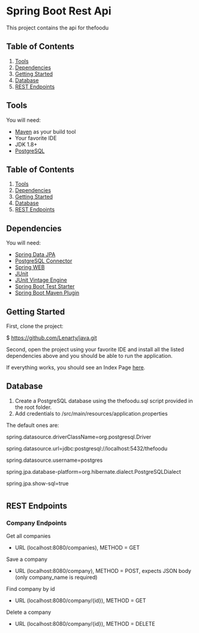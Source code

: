 #
# Spring Boot Rest Api

This project contains the api for thefoodu

## Table of Contents

1. [Tools](https://github.com/ealili/springboot-rest-api/tree/develop#tools)
2. [Dependencies](https://github.com/ealili/springboot-rest-api/tree/develop#dependencies)
3. [Getting Started](https://github.com/ealili/springboot-rest-api/tree/develop#getting-started)
4. [Database](https://github.com/ealili/springboot-rest-api/tree/develop#database)
5. [REST Endpoints](https://github.com/ealili/springboot-rest-api/tree/develop#rest-endpoints)

## Tools
You will need:

* [Maven](https://maven.apache.org/) as your build tool
* Your favorite IDE
* JDK 1.8+
* [PostgreSQL](https://www.postgresql.org/)

## Table of Contents

1. [Tools](#tools)
1. [Dependencies](#dependencies)
1. [Getting Started](#getting-started)
1. [Database](#database)
1. [REST Endpoints](#rest-endpoints)

## Dependencies

You will need:

- [Spring Data JPA](https://mvnrepository.com/artifact/org.springframework.boot/spring-boot-starter-data-jpa)
- [PostgreSQL Connector](https://mvnrepository.com/artifact/mysql/mysql-connector-java)
- [Spring WEB](https://mvnrepository.com/artifact/org.springframework/spring-web)
- [JUnit](https://mvnrepository.com/artifact/junit/junit)
- [JUnit Vintage Engine](https://mvnrepository.com/artifact/org.junit.vintage/junit-vintage-engine)
- [Spring Boot Test Starter](https://mvnrepository.com/artifact/org.springframework.boot/spring-boot-starter-test)
- [Spring Boot Maven Plugin](https://mvnrepository.com/artifact/org.springframework.boot/spring-boot-maven-plugin)

## Getting Started

First, clone the project:

$ https://github.com/Lenarty/java.git

Second, open the project using your favorite IDE and install all the listed dependencies above and you should be able to run the application.

If everything works, you should see an Index Page [here](http://127.0.0.1:8080/).

## Database

1. Create a PostgreSQL database using the thefoodu.sql script provided in the root folder.
2. Add credentials to /src/main/resources/application.properties

The default ones are:

spring.datasource.driverClassName=org.postgresql.Driver

spring.datasource.url=jdbc:postgresql://localhost:5432/thefoodu

spring.datasource.username=postgres

spring.jpa.database-platform=org.hibernate.dialect.PostgreSQLDialect

spring.jpa.show-sql=true

#

## REST Endpoints

### Company Endpoints

Get all companies

- URL (localhost:8080/companies), METHOD = GET

Save a company

- URL (localhost:8080/company), METHOD = POST, expects JSON body (only company\_name is required)

Find company by id

- URL (localhost:8080/company/{id}), METHOD = GET

Delete a company

- URL (localhost:8080/company/{id}), METHOD = DELETE
